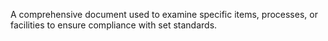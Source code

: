 A comprehensive document used to examine specific items, processes, or facilities to ensure compliance with set standards.
